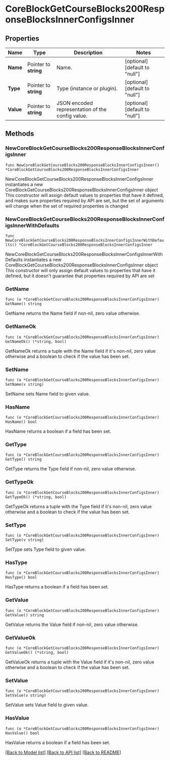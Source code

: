 # CoreBlockGetCourseBlocks200ResponseBlocksInnerConfigsInner

## Properties

Name | Type | Description | Notes
------------ | ------------- | ------------- | -------------
**Name** | Pointer to **string** | Name. | [optional] [default to "null"]
**Type** | Pointer to **string** | Type (instance or plugin). | [optional] [default to "null"]
**Value** | Pointer to **string** | JSON encoded representation of the config value. | [optional] [default to "null"]

## Methods

### NewCoreBlockGetCourseBlocks200ResponseBlocksInnerConfigsInner

`func NewCoreBlockGetCourseBlocks200ResponseBlocksInnerConfigsInner() *CoreBlockGetCourseBlocks200ResponseBlocksInnerConfigsInner`

NewCoreBlockGetCourseBlocks200ResponseBlocksInnerConfigsInner instantiates a new CoreBlockGetCourseBlocks200ResponseBlocksInnerConfigsInner object
This constructor will assign default values to properties that have it defined,
and makes sure properties required by API are set, but the set of arguments
will change when the set of required properties is changed

### NewCoreBlockGetCourseBlocks200ResponseBlocksInnerConfigsInnerWithDefaults

`func NewCoreBlockGetCourseBlocks200ResponseBlocksInnerConfigsInnerWithDefaults() *CoreBlockGetCourseBlocks200ResponseBlocksInnerConfigsInner`

NewCoreBlockGetCourseBlocks200ResponseBlocksInnerConfigsInnerWithDefaults instantiates a new CoreBlockGetCourseBlocks200ResponseBlocksInnerConfigsInner object
This constructor will only assign default values to properties that have it defined,
but it doesn't guarantee that properties required by API are set

### GetName

`func (o *CoreBlockGetCourseBlocks200ResponseBlocksInnerConfigsInner) GetName() string`

GetName returns the Name field if non-nil, zero value otherwise.

### GetNameOk

`func (o *CoreBlockGetCourseBlocks200ResponseBlocksInnerConfigsInner) GetNameOk() (*string, bool)`

GetNameOk returns a tuple with the Name field if it's non-nil, zero value otherwise
and a boolean to check if the value has been set.

### SetName

`func (o *CoreBlockGetCourseBlocks200ResponseBlocksInnerConfigsInner) SetName(v string)`

SetName sets Name field to given value.

### HasName

`func (o *CoreBlockGetCourseBlocks200ResponseBlocksInnerConfigsInner) HasName() bool`

HasName returns a boolean if a field has been set.

### GetType

`func (o *CoreBlockGetCourseBlocks200ResponseBlocksInnerConfigsInner) GetType() string`

GetType returns the Type field if non-nil, zero value otherwise.

### GetTypeOk

`func (o *CoreBlockGetCourseBlocks200ResponseBlocksInnerConfigsInner) GetTypeOk() (*string, bool)`

GetTypeOk returns a tuple with the Type field if it's non-nil, zero value otherwise
and a boolean to check if the value has been set.

### SetType

`func (o *CoreBlockGetCourseBlocks200ResponseBlocksInnerConfigsInner) SetType(v string)`

SetType sets Type field to given value.

### HasType

`func (o *CoreBlockGetCourseBlocks200ResponseBlocksInnerConfigsInner) HasType() bool`

HasType returns a boolean if a field has been set.

### GetValue

`func (o *CoreBlockGetCourseBlocks200ResponseBlocksInnerConfigsInner) GetValue() string`

GetValue returns the Value field if non-nil, zero value otherwise.

### GetValueOk

`func (o *CoreBlockGetCourseBlocks200ResponseBlocksInnerConfigsInner) GetValueOk() (*string, bool)`

GetValueOk returns a tuple with the Value field if it's non-nil, zero value otherwise
and a boolean to check if the value has been set.

### SetValue

`func (o *CoreBlockGetCourseBlocks200ResponseBlocksInnerConfigsInner) SetValue(v string)`

SetValue sets Value field to given value.

### HasValue

`func (o *CoreBlockGetCourseBlocks200ResponseBlocksInnerConfigsInner) HasValue() bool`

HasValue returns a boolean if a field has been set.


[[Back to Model list]](../README.md#documentation-for-models) [[Back to API list]](../README.md#documentation-for-api-endpoints) [[Back to README]](../README.md)


